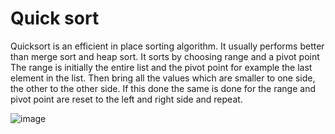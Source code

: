 # Quick sort

Quicksort is an efficient in place sorting algorithm. It usually performs better
than merge sort and heap sort. It sorts by choosing range and a pivot point
The range is initially the entire list and the pivot point for example the last
element in the list. Then bring all the values which are smaller to one side, 
the other to the other side. If this done the same is done for the range and 
pivot point are reset to the left and right side and repeat.

![image](https://upload.wikimedia.org/wikipedia/commons/thumb/6/6a/Sorting_quicksort_anim.gif/220px-Sorting_quicksort_anim.gif)
